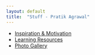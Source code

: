 ```yaml
---
layout: default
title:  "Stuff - Pratik Agrawal"
---
```

* [Inspiration & Motivation](motivation.html) 
* [Learning Resources](learn.html) 
* [Photo Gallery](pics.html) 


